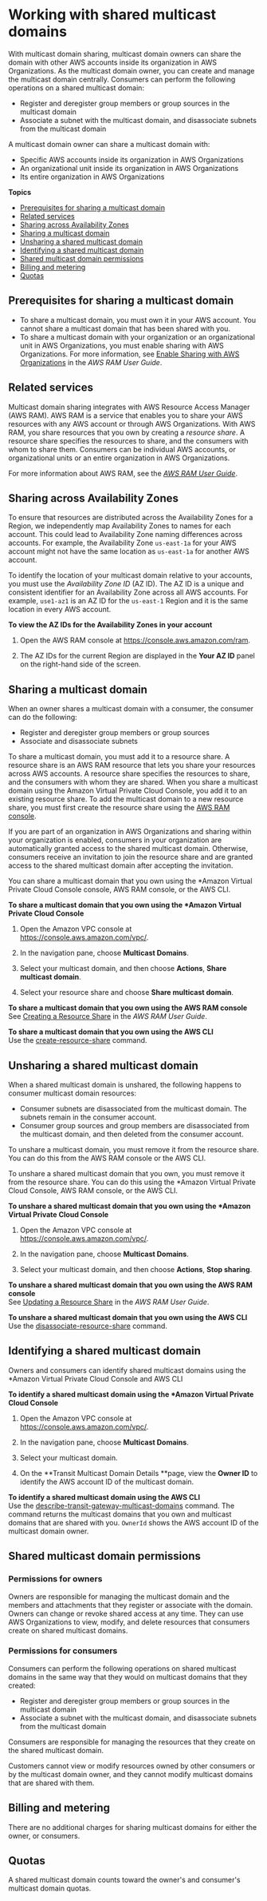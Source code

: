 # Working with shared multicast domains<a name="multicast-sharing"></a>

With multicast domain sharing, multicast domain owners can share the domain with other AWS accounts inside its organization in AWS Organizations\. As the multicast domain owner, you can create and manage the multicast domain centrally\. Consumers can perform the following operations on a shared multicast domain:
+ Register and deregister group members or group sources in the multicast domain
+ Associate a subnet with the multicast domain, and disassociate subnets from the multicast domain

A multicast domain owner can share a multicast domain with:
+ Specific AWS accounts inside its organization in AWS Organizations
+ An organizational unit inside its organization in AWS Organizations
+ Its entire organization in AWS Organizations

**Topics**
+ [Prerequisites for sharing a multicast domain](#sharing-prereqs)
+ [Related services](#sharing-related)
+ [Sharing across Availability Zones](#sharing-azs)
+ [Sharing a multicast domain](#sharing-share)
+ [Unsharing a shared multicast domain](#sharing-unshare)
+ [Identifying a shared multicast domain](#sharing-identify)
+ [Shared multicast domain permissions](#sharing-perms)
+ [Billing and metering](#sharing-billing)
+ [Quotas](#sharing-quotas)

## Prerequisites for sharing a multicast domain<a name="sharing-prereqs"></a>
+ To share a multicast domain, you must own it in your AWS account\. You cannot share a multicast domain that has been shared with you\.
+ To share a multicast domain with your organization or an organizational unit in AWS Organizations, you must enable sharing with AWS Organizations\. For more information, see [ Enable Sharing with AWS Organizations](https://docs.aws.amazon.com/ram/latest/userguide/getting-started-sharing.html#getting-started-sharing-orgs) in the *AWS RAM User Guide*\.

## Related services<a name="sharing-related"></a>

Multicast domain sharing integrates with AWS Resource Access Manager \(AWS RAM\)\. AWS RAM is a service that enables you to share your AWS resources with any AWS account or through AWS Organizations\. With AWS RAM, you share resources that you own by creating a *resource share*\. A resource share specifies the resources to share, and the consumers with whom to share them\. Consumers can be individual AWS accounts, or organizational units or an entire organization in AWS Organizations\.

For more information about AWS RAM, see the *[AWS RAM User Guide](https://docs.aws.amazon.com/ram/latest/userguide/)*\.

## Sharing across Availability Zones<a name="sharing-azs"></a>

To ensure that resources are distributed across the Availability Zones for a Region, we independently map Availability Zones to names for each account\. This could lead to Availability Zone naming differences across accounts\. For example, the Availability Zone `us-east-1a` for your AWS account might not have the same location as `us-east-1a` for another AWS account\.

To identify the location of your multicast domain relative to your accounts, you must use the *Availability Zone ID* \(AZ ID\)\. The AZ ID is a unique and consistent identifier for an Availability Zone across all AWS accounts\. For example, `use1-az1` is an AZ ID for the `us-east-1` Region and it is the same location in every AWS account\.

**To view the AZ IDs for the Availability Zones in your account**

1. Open the AWS RAM console at [https://console\.aws\.amazon\.com/ram](https://console.aws.amazon.com/ram/)\.

1. The AZ IDs for the current Region are displayed in the **Your AZ ID** panel on the right\-hand side of the screen\.

## Sharing a multicast domain<a name="sharing-share"></a>

When an owner shares a multicast domain with a consumer, the consumer can do the following:
+ Register and deregister group members or group sources
+ Associate and disassociate subnets

To share a multicast domain, you must add it to a resource share\. A resource share is an AWS RAM resource that lets you share your resources across AWS accounts\. A resource share specifies the resources to share, and the consumers with whom they are shared\. When you share a multicast domain using the Amazon Virtual Private Cloud Console, you add it to an existing resource share\. To add the multicast domain to a new resource share, you must first create the resource share using the [AWS RAM console](https://console.aws.amazon.com/ram)\.

If you are part of an organization in AWS Organizations and sharing within your organization is enabled, consumers in your organization are automatically granted access to the shared multicast domain\. Otherwise, consumers receive an invitation to join the resource share and are granted access to the shared multicast domain after accepting the invitation\.

You can share a multicast domain that you own using the \*Amazon Virtual Private Cloud Console console, AWS RAM console, or the AWS CLI\.

**To share a multicast domain that you own using the \*Amazon Virtual Private Cloud Console**

1. Open the Amazon VPC console at [https://console\.aws\.amazon\.com/vpc/](https://console.aws.amazon.com/vpc/)\.

1. In the navigation pane, choose **Multicast Domains**\.

1. Select your multicast domain, and then choose **Actions**, **Share multicast domain**\. 

1. Select your resource share and choose **Share multicast domain**\. 

**To share a multicast domain that you own using the AWS RAM console**  
See [Creating a Resource Share](https://docs.aws.amazon.com/ram/latest/userguide/working-with-sharing.html#working-with-sharing-create) in the *AWS RAM User Guide*\.

**To share a multicast domain that you own using the AWS CLI**  
Use the [create\-resource\-share](https://docs.aws.amazon.com/cli/latest/reference/ram/create-resource-share.html) command\.

## Unsharing a shared multicast domain<a name="sharing-unshare"></a>

When a shared multicast domain is unshared, the following happens to consumer multicast domain resources:
+ Consumer subnets are disassociated from the multicast domain\. The subnets remain in the consumer account\.
+ Consumer group sources and group members are disassociated from the multicast domain, and then deleted from the consumer account\.

 To unshare a multicast domain, you must remove it from the resource share\. You can do this from the AWS RAM console or the AWS CLI\.

To unshare a shared multicast domain that you own, you must remove it from the resource share\. You can do this using the \*Amazon Virtual Private Cloud Console, AWS RAM console, or the AWS CLI\.

**To unshare a shared multicast domain that you own using the \*Amazon Virtual Private Cloud Console**

1. Open the Amazon VPC console at [https://console\.aws\.amazon\.com/vpc/](https://console.aws.amazon.com/vpc/)\.

1. In the navigation pane, choose **Multicast Domains**\.

1. Select your multicast domain, and then choose **Actions**, **Stop sharing**\. 

**To unshare a shared multicast domain that you own using the AWS RAM console**  
See [Updating a Resource Share](https://docs.aws.amazon.com/ram/latest/userguide/working-with-sharing.html#working-with-sharing-update) in the *AWS RAM User Guide*\.

**To unshare a shared multicast domain that you own using the AWS CLI**  
Use the [disassociate\-resource\-share](https://docs.aws.amazon.com/cli/latest/reference/ram/disassociate-resource-share.html) command\.

## Identifying a shared multicast domain<a name="sharing-identify"></a>

Owners and consumers can identify shared multicast domains using the \*Amazon Virtual Private Cloud Console and AWS CLI

**To identify a shared multicast domain using the \*Amazon Virtual Private Cloud Console**

1. Open the Amazon VPC console at [https://console\.aws\.amazon\.com/vpc/](https://console.aws.amazon.com/vpc/)\.

1. In the navigation pane, choose **Multicast Domains**\.

1. Select your multicast domain\.

1. On the **Transit Multicast Domain Details **page, view the **Owner ID** to identify the AWS account ID of the multicast domain\.

**To identify a shared multicast domain using the AWS CLI**  
Use the [describe\-transit\-gateway\-multicast\-domains](https://docs.aws.amazon.com/cli/latest/reference/ec2/describe-transit-gateway-multicast-domains.html) command\. The command returns the multicast domains that you own and multicast domains that are shared with you\. `OwnerId` shows the AWS account ID of the multicast domain owner\.

## Shared multicast domain permissions<a name="sharing-perms"></a>

### Permissions for owners<a name="perms-owner"></a>

Owners are responsible for managing the multicast domain and the members and attachments that they register or associate with the domain\. Owners can change or revoke shared access at any time\. They can use AWS Organizations to view, modify, and delete resources that consumers create on shared multicast domains\.

### Permissions for consumers<a name="perms-consumer"></a>

Consumers can perform the following operations on shared multicast domains in the same way that they would on multicast domains that they created:
+ Register and deregister group members or group sources in the multicast domain
+ Associate a subnet with the multicast domain, and disassociate subnets from the multicast domain

Consumers are responsible for managing the resources that they create on the shared multicast domain\.

Customers cannot view or modify resources owned by other consumers or by the multicast domain owner, and they cannot modify multicast domains that are shared with them\. 

## Billing and metering<a name="sharing-billing"></a>

There are no additional charges for sharing multicast domains for either the owner, or consumers\. 

## Quotas<a name="sharing-quotas"></a>

A shared multicast domain counts toward the owner's and consumer's multicast domain quotas\.